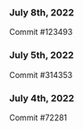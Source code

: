 ### July 8th, 2022

Commit #123493

### July 5th, 2022

Commit #314353


### July 4th, 2022

Commit #72281
